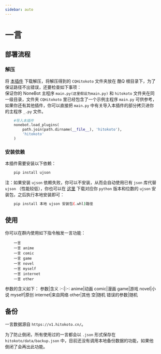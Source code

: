 ```yaml
---
sidebar: auto
---
```


# 一言

## 部署流程
### 解压
将 [本插件](https://github.com/fz6m/nonebot-plugin/releases) 下载解压，将解压得到的 `CQHitokoto` 文件夹放在 酷Q 根目录下，为了保证路径不出错误，还要检查如下事项：<br>
保证你的 NoneBot 主程序 `main.py(这里假设为main.py)` 和 `hitokoto` 文件夹在同一级目录，文件夹 `CQHitokoto` 里已经包含了一个示例主程序 `main.py` 可供参考，如果你还有其他插件，你可以直接把 `main.py` 中有关导入本插件的部分拷贝进你的主程序 `_.py` 文件。
```python
    #导入本插件
    nonebot.load_plugins(
        path.join(path.dirname(__file__), 'hitokoto'),
        'hitokoto'
    )
```

### 安装依赖
本插件需要安装以下依赖：
```sh
    pip install ujson
```
注：如果安装 `ujson` 依赖失败，你可以不安装，从而会自动使用已有 `json` 库代替 `ujson` （性能较低），你也可以在 [这里](https://www.lfd.uci.edu/~gohlke/pythonlibs/#ujson) 下载对应你 `python` 版本和位数的 `ujson` 安装包，之后执行本地安装即可：
```sh
    pip install 本地 ujson 安装包(.whl)路径
```

## 使用
你可以在群内使用如下指令触发一言功能：
```
    一言
    一言 anime
    一言 comic
    一言 game
    一言 novel
    一言 myself
    一言 internet
    一言 other
```
参数的含义如下：
参数|含义
:-:|:-:
anime|动画
comic|漫画
game|游戏
novel|小说
myself|原创
internet|来自网络
other|其他
空|随机
错误的参数|随机

## 备份
一言数据源自 `https://v1.hitokoto.cn/`。

为了防止倒闭，所有使用过的一言都会以 `.json` 形式保存在 `hitokoto/data/backup.json` 中，目前还没有调用本地备份数据的功能，如果他倒闭了会再出此功能。